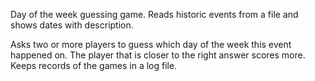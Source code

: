 Day of the week guessing game. Reads historic events from a file and shows dates with
description. 

Asks two or more players to guess which day of the week this event happened on. The
player that is closer to the right answer scores more. Keeps records of the games in a log file.

